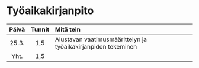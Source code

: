 # Työaikakirjanpito #
| Päivä | Tunnit | Mitä tein |
|:-----:|:------:|:----------|
| 25.3. | 1,5 | Alustavan vaatimusmäärittelyn ja työaikakirjanpidon tekeminen |
| Yht. | 1,5 |
